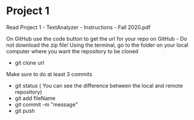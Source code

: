 # Project 1

Read Project 1 - TextAnalyzer - Instructions - Fall 2020.pdf

On GitHub use the code button to get the url for your repo on GitHub - Do not download the zip file!
Using the terminal, go to the folder on your local computer where you want the repository to be cloned
- git clone url


Make sure to do at least 3 commits 

- git status ( You can see the difference between the local and remote repository)
- git add fileName
- git commit -m "message"
- git push 
